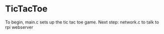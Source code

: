 # TicTacToe

To begin, main.c sets up the tic tac toe game.
Next step:
network.c to talk to rpi webserver
